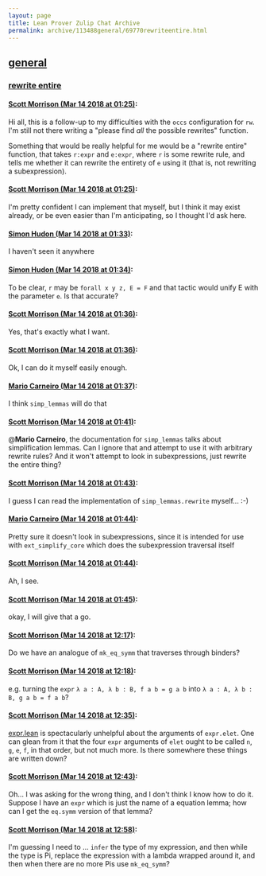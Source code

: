 ```yaml
---
layout: page
title: Lean Prover Zulip Chat Archive 
permalink: archive/113488general/69770rewriteentire.html
---
```


## [general](index.html)
### [rewrite entire](69770rewriteentire.html)

#### [Scott Morrison (Mar 14 2018 at 01:25)](https://leanprover.zulipchat.com/#narrow/stream/113488-general/topic/rewrite%20entire/near/123679200):
Hi all, this is a follow-up to my difficulties with the `occs` configuration for `rw`. I'm still not there writing a "please find _all_ the possible rewrites" function.

Something that would be really helpful for me would be a "rewrite entire" function, that takes `r:expr` and `e:expr`, where `r` is some rewrite rule, and tells me whether it can rewrite the entirety of `e` using it (that is, not rewriting a subexpression).

#### [Scott Morrison (Mar 14 2018 at 01:25)](https://leanprover.zulipchat.com/#narrow/stream/113488-general/topic/rewrite%20entire/near/123679208):
I'm pretty confident I can implement that myself, but I think it may exist already, or be even easier than I'm anticipating, so I thought I'd ask here.

#### [Simon Hudon (Mar 14 2018 at 01:33)](https://leanprover.zulipchat.com/#narrow/stream/113488-general/topic/rewrite%20entire/near/123679467):
I haven't seen it anywhere

#### [Simon Hudon (Mar 14 2018 at 01:34)](https://leanprover.zulipchat.com/#narrow/stream/113488-general/topic/rewrite%20entire/near/123679514):
To be clear, `r` may be `forall x y z, E = F` and that tactic would unify E with the parameter `e`. Is that accurate?

#### [Scott Morrison (Mar 14 2018 at 01:36)](https://leanprover.zulipchat.com/#narrow/stream/113488-general/topic/rewrite%20entire/near/123679591):
Yes, that's exactly what I want.

#### [Scott Morrison (Mar 14 2018 at 01:36)](https://leanprover.zulipchat.com/#narrow/stream/113488-general/topic/rewrite%20entire/near/123679595):
Ok, I can do it myself easily enough.

#### [Mario Carneiro (Mar 14 2018 at 01:37)](https://leanprover.zulipchat.com/#narrow/stream/113488-general/topic/rewrite%20entire/near/123679602):
I think `simp_lemmas` will do that

#### [Scott Morrison (Mar 14 2018 at 01:41)](https://leanprover.zulipchat.com/#narrow/stream/113488-general/topic/rewrite%20entire/near/123679758):
@**Mario Carneiro**, the documentation for `simp_lemmas` talks about simplification lemmas. Can I ignore that and
 attempt to use it with arbitrary rewrite rules? And it won't attempt to look in subexpressions, just rewrite the entire thing?

#### [Scott Morrison (Mar 14 2018 at 01:43)](https://leanprover.zulipchat.com/#narrow/stream/113488-general/topic/rewrite%20entire/near/123679823):
I guess I can read the implementation of `simp_lemmas.rewrite` myself... :-)

#### [Mario Carneiro (Mar 14 2018 at 01:44)](https://leanprover.zulipchat.com/#narrow/stream/113488-general/topic/rewrite%20entire/near/123679869):
Pretty sure it doesn't look in subexpressions, since it is intended for use with `ext_simplify_core` which does the subexpression traversal itself

#### [Scott Morrison (Mar 14 2018 at 01:44)](https://leanprover.zulipchat.com/#narrow/stream/113488-general/topic/rewrite%20entire/near/123679871):
Ah, I see.

#### [Scott Morrison (Mar 14 2018 at 01:45)](https://leanprover.zulipchat.com/#narrow/stream/113488-general/topic/rewrite%20entire/near/123679881):
okay, I will give that a go.

#### [Scott Morrison (Mar 14 2018 at 12:17)](https://leanprover.zulipchat.com/#narrow/stream/113488-general/topic/rewrite%20entire/near/123698442):
Do we have an analogue of `mk_eq_symm` that traverses through binders?

#### [Scott Morrison (Mar 14 2018 at 12:18)](https://leanprover.zulipchat.com/#narrow/stream/113488-general/topic/rewrite%20entire/near/123698486):
e.g. turning the `expr` `λ a : A, λ b : B, f a b = g a b` into `λ a : A, λ b : B, g a b = f a b`?

#### [Scott Morrison (Mar 14 2018 at 12:35)](https://leanprover.zulipchat.com/#narrow/stream/113488-general/topic/rewrite%20entire/near/123698913):
[expr.lean](https://github.com/leanprover/lean/blob/master/library/init/meta/expr.lean) is spectacularly unhelpful about the arguments of `expr.elet`. One can glean from it that the four `expr` arguments of `elet` ought to be called `n`, `g`, `e`, `f`, in that order, but not much more. Is there somewhere these things are written down?

#### [Scott Morrison (Mar 14 2018 at 12:43)](https://leanprover.zulipchat.com/#narrow/stream/113488-general/topic/rewrite%20entire/near/123699122):
Oh... I was asking for the wrong thing, and I don't think I know how to do it. Suppose I have an `expr` which is just the name of a equation lemma; how can I get the `eq.symm` version of that lemma?

#### [Scott Morrison (Mar 14 2018 at 12:58)](https://leanprover.zulipchat.com/#narrow/stream/113488-general/topic/rewrite%20entire/near/123699509):
I'm guessing I need to ... `infer` the type of my expression, and then while the type is Pi, replace the expression with a lambda wrapped around it, and then when there are no more Pis use `mk_eq_symm`?


